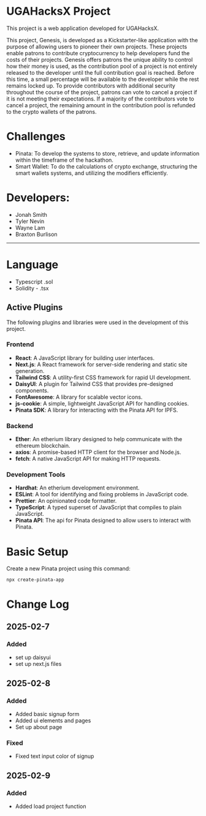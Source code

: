 # UGAHacksX Project

This project is a web application developed for UGAHacksX.

This project, Genesis, is developed as a Kickstarter-like application with the purpose of allowing users to pioneer their own projects. These projects enable patrons to contribute cryptocurrency to help developers fund the costs of their projects. Genesis offers patrons the unique ability to control how their money is used, as the contribution pool of a project is not entirely released to the developer until the full contribution goal is reached. Before this time, a small percentage will be available to the developer while the rest remains locked up. To provide contributors with additional security throughout the course of the project, patrons can vote to cancel a project if it is not meeting their expectations. If a majority of the contributors vote to cancel a project, the remaining amount in the contribution pool is refunded to the crypto wallets of the patrons.

# Challenges
- Pinata: To develop the systems to store, retrieve, and update information within the timeframe of the hackathon. 
- Smart Wallet: To do the calculations of crypto exchange, structuring the smart wallets systems, and utilizing the modifiers efficiently. 



# Developers:
- Jonah Smith
- Tyler Nevin
- Wayne Lam
- Braxton Burlison

---

# Language
- Typescript .sol
- Solidity - .tsx

## Active Plugins

The following plugins and libraries were used in the development of this project.

### Frontend

- **React**: A JavaScript library for building user interfaces.
- **Next.js**: A React framework for server-side rendering and static site generation.
- **Tailwind CSS**: A utility-first CSS framework for rapid UI development.
- **DaisyUI**: A plugin for Tailwind CSS that provides pre-designed components.
- **FontAwesome**: A library for scalable vector icons.
- **js-cookie**: A simple, lightweight JavaScript API for handling cookies.
- **Pinata SDK**: A library for interacting with the Pinata API for IPFS.

### Backend

- **Ether**: An etherium library designed to help communicate with the ethereum blockchain. 
- **axios**: A promise-based HTTP client for the browser and Node.js.
- **fetch**: A native JavaScript API for making HTTP requests.

### Development Tools
- **Hardhat**: An etherium development environment. 
- **ESLint**: A tool for identifying and fixing problems in JavaScript code.
- **Prettier**: An opinionated code formatter.
- **TypeScript**: A typed superset of JavaScript that compiles to plain JavaScript.
- **Pinata API**: The api for Pinata designed to allow users to interact with Pinata.


# Basic Setup

Create a new Pinata project using this command:

```
npx create-pinata-app
```
# Change Log

## 2025-02-7
 
### Added
* set up daisyui
* set up next.js files

## 2025-02-8
### Added
* Added basic signup form
* Added ui elements and pages
* Set up about page

### Fixed
* Fixed text input color of signup

## 2025-02-9

### Added
* Added load project function

